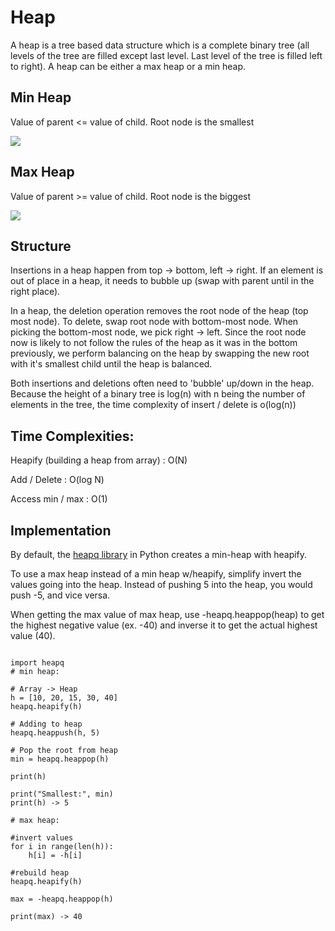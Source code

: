 # Heap

A heap is a tree based data structure which is a complete binary tree (all levels of the tree are filled except last level. Last level of the tree is filled left to right). A heap can be either a max heap or a min heap.

## Min Heap
Value of parent <= value of child. Root node is the smallest


<img src="https://media.geeksforgeeks.org/wp-content/uploads/20201106115157/MinHeap.jpg" />


## Max Heap

Value of parent >= value of child. Root node is the biggest

<img src="https://media.geeksforgeeks.org/wp-content/uploads/20201106115254/MaxHeap.jpg" />

## Structure

Insertions in a heap happen from top -> bottom, left -> right. If an element is out of place in a heap, it needs to bubble up (swap with parent until in the right place).

In a heap, the deletion operation removes the root node of the heap (top most node).
To delete, swap root node with bottom-most node. When picking the bottom-most node, we pick right -> left. 
Since the root node now is likely to not follow the rules of the heap as it was in the bottom previously, we perform balancing on the heap by swapping the new root with it's smallest child until the heap is balanced.

Both insertions and deletions often need to 'bubble' up/down in the heap. Because the height of a binary tree is log(n) with n being the number of elements in the tree, the time complexity of insert / delete is o(log(n))
## Time Complexities:

Heapify (building a heap from array) : O(N)

Add / Delete : O(log N)

Access min / max : O(1)

## Implementation


By default, the [heapq library](https://docs.python.org/3/library/heapq.html) in Python creates a min-heap with heapify.

To use a max heap instead of a min heap w/heapify, simplify invert the values going into the heap. Instead of pushing 5 into the heap, you would push -5, and vice versa.

When getting the max value of max heap, use -heapq.heappop(heap) to get the highest negative value (ex. -40) and inverse it to get the actual highest value (40).

```

import heapq
# min heap:

# Array -> Heap
h = [10, 20, 15, 30, 40]
heapq.heapify(h)

# Adding to heap
heapq.heappush(h, 5)

# Pop the root from heap 
min = heapq.heappop(h)

print(h)

print("Smallest:", min)
print(h) -> 5

# max heap:

#invert values
for i in range(len(h)):
    h[i] = -h[i]

#rebuild heap
heapq.heapify(h)

max = -heapq.heappop(h)

print(max) -> 40

```
